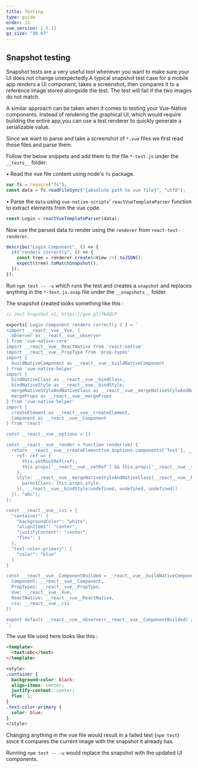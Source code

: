 ```yaml
---
title: Testing
type: guide
order: 15
vue_version: 2.5.13
gz_size: "30.67"
---
```


## Snapshot testing

Snapshot tests are a very useful tool whenever you want to make sure your UI does not change unexpectedly.A typical snapshot test case for a mobile app renders a UI component, takes a screenshot, then compares it to a reference image stored alongside the test. The test will fail if the two images do not match.

A similar approach can be taken when it comes to testing your Vue-Native components. Instead of rendering the graphical UI, which would require building the entire app,you can use a test renderer to quickly generate a serializable value.

Since we want to parse and take a screenshot of `*.vue` files we first read these files and parse them.

Follow the below snippets and add them to the file `*-test.js` under the `__tests__` folder:

• Read the vue file content using node's `fs` package.

```js
var fs = require("fs");
const data = fs.readFileSync("{absolute path to vue file}", "utf8");
```

• Parse the `data` using `vue-native-scripts`' `reactVueTemplateParser` function to extract elements from the vue code.

```js
const Login = reactVueTemplateParser(data);
```

Now use the parsed data to render using the `renderer` from `react-test-renderer`.

```js
describe("Login Component", () => {
  it("renders correctly", () => {
    const tree = renderer.create(<View />).toJSON();
    expect(tree).toMatchSnapshot();
  });
});
```

Run `npm test -- -u` which runs the test and creates a `snapshot` and replaces anything in the `*-test.js.snap` file under the `__snapshots__` folder.

The snapshot created looks something like this :

```js
// Jest Snapshot v1, https://goo.gl/fbAQLP

exports[`Login Component renders correctly 1`] = `
<import __react__vue__Vue, {
  observer as __react__vue__observer
} from 'vue-native-core'
import __react__vue__ReactNative from 'react-native'
import __react__vue__PropType from 'prop-types'
import {
  buildNativeComponent as __react__vue__buildNativeComponent
} from 'vue-native-helper'
import {
  bindNativeClass as __react__vue__bindClass,
  bindNativeStyle as __react__vue__bindStyle,
  mergeNativeStyleAndNativeClass as __react__vue__mergeNativeStyleAndNativeClass,
  mergeProps as __react__vue__mergeProps
} from 'vue-native-helper'
import {
  createElement as __react__vue__createElement,
  Component as __react__vue__Component
} from 'react'

const __react__vue__options = {}

const __react__vue__render = function render(vm) {
  return __react__vue__createElement(vm.$options.components['Text'], __react__vue__mergeProps.call(this, this.props.__react__vue__nativeEvents, {
    ref: ref => {
      this.setRootRef(ref);
      this.props['__react__vue__setRef'] && this.props['__react__vue__setRef'](ref);
    },
    style: __react__vue__mergeNativeStyleAndNativeClass(__react__vue__bindClass.call(this, {
      parentClass: this.props.style
    }), __react__vue__bindStyle(undefined, undefined, undefined))
  }), "abc");
};

const __react__vue__css = {
  "container": {
    "backgroundColor": "white",
    "alignItems": "center",
    "justifyContent": "center",
    "flex": 1
  },
  "text-color-primary": {
    "color": "blue"
  }
}

const __react__vue__ComponentBuilded = __react__vue__buildNativeComponent(__react__vue__render, __react__vue__options, {
  Component: __react__vue__Component,
  PropTypes: __react__vue__PropType,
  Vue: __react__vue__Vue,
  ReactNative: __react__vue__ReactNative,
  css: __react__vue__css
})

export default __react__vue__observer(__react__vue__ComponentBuilded) />
`;
```

The vue file used here looks like this :

```html
<template>
  <text>abc</text>
</template>
```

```css
<style>
.container {
  background-color: black;
  align-items: center;
  justify-content: center;
  flex: 1;
}
.text-color-primary {
  color: blue;
}
</style>
```

Changing anything in the vue file would result in a failed test (`npm test`) since it compares the current image with the snapshot it already has.

Running `npm test -- -u` would replace the snapshot with the updated UI components.
